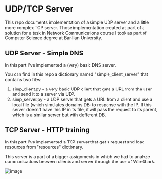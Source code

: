 # UDP/TCP Server

This repo documents implementation of a simple UDP server and a little more complex TCP server. Those implementation created as part of a solution for a task in Network Communications course I took as part of Computer Science degree at Bar-Ilan University.

## UDP Server - Simple DNS

In this part I've implemented a (very) basic DNS server.

You can find in this repo a dictionary named "simple_client_server" that contains two files:
1. simp_client.py - a very basic UDP client that gets a URL from the user and send it to a server via UDP.
2. simp_server.py - a UDP server that gets a URL from a client and use a local file (which simulates domains DB) to response with the IP. If this server doesn't have this IP in its file, it will pass the request to its parent, which is a similar server but with defferent DB.

## TCP Server - HTTP training

In this part I've implemented a TCP server that get a request and load resources from "resources" dictionary.

This server is a part of a bigger assignments in which we had to analyze communications between clients and server through the use of WireShark.

![image](https://user-images.githubusercontent.com/72878018/120474819-535a8100-c3b1-11eb-816f-2eed0e9e0ce4.png)

